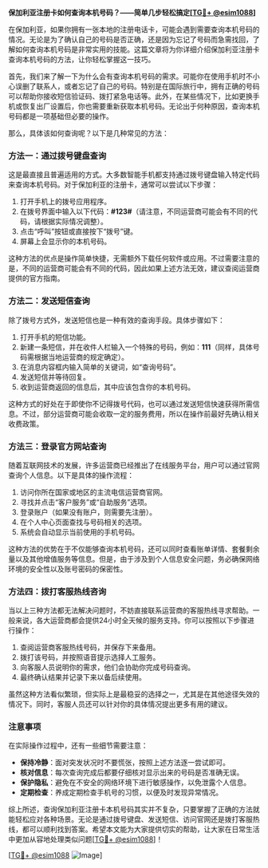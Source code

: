 **保加利亚注册卡如何查询本机号码？——简单几步轻松搞定[[TG💪+ @esim1088](https://t.me/s/esim1088)]**

在保加利亚，如果你拥有一张本地的注册电话卡，可能会遇到需要查询本机号码的情况。无论是为了确认自己的号码是否正确，还是因为忘记了号码而急需找回，了解如何查询本机号码是非常实用的技能。这篇文章将为你详细介绍保加利亚注册卡查询本机号码的方法，让你轻松掌握这一技巧。

首先，我们来了解一下为什么会有查询本机号码的需求。可能你在使用手机时不小心误删了联系人，或者忘记了自己的号码。特别是在国际旅行中，拥有正确的号码可以帮助你接收短信验证码、拨打紧急电话等。此外，在某些情况下，比如更换手机或恢复出厂设置后，你也需要重新获取本机号码。无论出于何种原因，查询本机号码都是一项基础但必要的操作。

那么，具体该如何查询呢？以下是几种常见的方法：

### 方法一：通过拨号键盘查询

这是最直接且普遍适用的方式。大多数智能手机都支持通过拨号键盘输入特定代码来查询本机号码。对于保加利亚的注册卡，通常可以尝试以下步骤：

1. 打开手机上的拨号应用程序。
2. 在拨号界面中输入以下代码：**#123#**（请注意，不同运营商可能会有不同的代码，请根据实际情况调整）。
3. 点击“呼叫”按钮或直接按下“拨号”键。
4. 屏幕上会显示你的本机号码。

这种方法的优点是操作简单快捷，无需额外下载任何软件或应用。不过需要注意的是，不同的运营商可能会有不同的代码，因此如果上述方法无效，建议查阅运营商提供的官方指南。

### 方法二：发送短信查询

除了拨号方式外，发送短信也是一种有效的查询手段。具体步骤如下：

1. 打开手机的短信功能。
2. 新建一条短信，并在收件人栏输入一个特殊的号码，例如：**111**（同样，具体号码需根据当地运营商的规定确定）。
3. 在消息内容框内输入简单的关键词，如“查询号码”。
4. 发送短信并等待回复。
5. 收到运营商返回的信息后，其中应该包含你的本机号码。

这种方式的好处在于即使你不记得拨号代码，也可以通过发送短信快速获得所需信息。不过，部分运营商可能会收取一定的服务费用，所以在操作前最好先确认相关收费政策。

### 方法三：登录官方网站查询

随着互联网技术的发展，许多运营商已经推出了在线服务平台，用户可以通过官网查询个人信息。以下是具体的操作流程：

1. 访问你所在国家或地区的主流电信运营商官网。
2. 寻找并点击“客户服务”或“自助服务”选项。
3. 登录账户（如果没有账户，则需要先注册）。
4. 在个人中心页面查找与号码相关的选项。
5. 系统会自动显示当前使用的手机号码。

这种方法的优势在于不仅能够查询本机号码，还可以同时查看账单详情、套餐剩余量以及其他增值服务等信息。但是，由于涉及到个人信息安全问题，务必确保网络环境的安全性以及账号密码的保密性。

### 方法四：拨打客服热线咨询

当以上三种方法都无法解决问题时，不妨直接联系运营商的客服热线寻求帮助。一般来说，各大运营商都会提供24小时全天候的服务支持。你可以按照以下步骤进行操作：

1. 查阅运营商客服热线号码，并保存下来备用。
2. 拨打该号码，并按照语音提示选择人工服务。
3. 向客服人员说明你的需求，他们会协助你完成号码查询。
4. 最终确认结果并记录下来以备后续使用。

虽然这种方法看似繁琐，但实际上是最稳妥的选择之一，尤其是在其他途径失效的情况下。同时，客服人员还可以针对你的具体情况提出更多有用的建议。

### 注意事项

在实际操作过程中，还有一些细节需要注意：

- **保持冷静**：面对突发状况时不要慌张，按照上述方法逐一尝试即可。
- **核对信息**：每次查询完成后都要仔细核对显示出来的号码是否准确无误。
- **保护隐私**：避免在不安全的网络环境下进行敏感操作，以免泄露个人信息。
- **定期检查**：养成定期检查手机号的习惯，以便及时发现异常情况。

综上所述，查询保加利亚注册卡本机号码其实并不复杂，只要掌握了正确的方法就能轻松应对各种场景。无论是通过拨号键盘、发送短信、访问官网还是拨打客服热线，都可以顺利找到答案。希望本文能为大家提供切实的帮助，让大家在日常生活中更加从容地处理类似问题[[TG💪+ @esim1088](https://t.me/s/esim1088)]！

[[TG💪+ @esim1088](https://t.me/s/esim1088) ![Image](https://i.postimg.cc/4NQfJmqS/Snipaste-2025-05-13-00-14-12.png)]